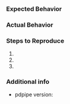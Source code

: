


### Expected Behavior



### Actual Behavior



### Steps to Reproduce

1.
2.
3.



### Additional info

- pdpipe version:
